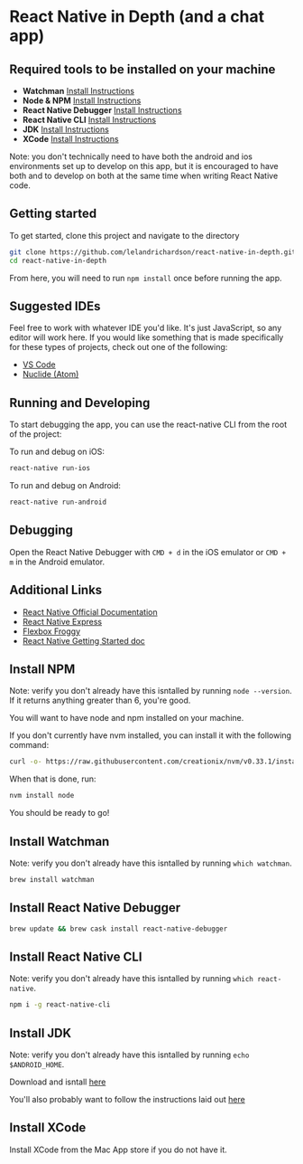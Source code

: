 # React Native in Depth (and a chat app)


## Required tools to be installed on your machine

- **Watchman** [Install Instructions](#install-watchman)
- **Node & NPM** [Install Instructions](#install-npm)
- **React Native Debugger** [Install Instructions](#install-react-native-debugger)
- **React Native CLI** [Install Instructions](#install-watchman)
- **JDK** [Install Instructions](#install-jdk)
- **XCode** [Install Instructions](#install-xcode)

Note: you don't technically need to have both the android and ios environments set up to develop
on this app, but it is encouraged to have both and to develop on both at the same time when writing
React Native code.


## Getting started

To get started, clone this project and navigate to the directory

```bash
git clone https://github.com/lelandrichardson/react-native-in-depth.git
cd react-native-in-depth
```

From here, you will need to run `npm install` once before running the app.



## Suggested IDEs

Feel free to work with whatever IDE you'd like. It's just JavaScript, so
any editor will work here. If you would like something that is made
specifically for these types of projects, check out one of the following:

- [VS Code](https://code.visualstudio.com/)
- [Nuclide (Atom)](https://nuclide.io/)



## Running and Developing

To start debugging the app, you can use the react-native CLI from the root of the project:

To run and debug on iOS:
```bash
react-native run-ios
```

To run and debug on Android:
```bash
react-native run-android
```


## Debugging

Open the React Native Debugger with `CMD + d` in the iOS emulator or `CMD + m` in the Android emulator.



## Additional Links

- [React Native Official Documentation](http://facebook.github.io/react-native/)
- [React Native Express](http://www.reactnativeexpress.com/)
- [Flexbox Froggy](http://flexboxfroggy.com/)
- [React Native Getting Started doc](http://facebook.github.io/react-native/docs/getting-started.html)





## Install NPM

Note: verify you don't already have this isntalled by running `node --version`. If it returns anything greater than 6, you're good.

You will want to have node and npm installed on your machine.

If you don't currently have nvm installed, you can install it with the following command:

```bash
curl -o- https://raw.githubusercontent.com/creationix/nvm/v0.33.1/install.sh | bash
```

When that is done, run:

```bash
nvm install node
```

You should be ready to go!


## Install Watchman

Note: verify you don't already have this isntalled by running `which watchman`.

```bash
brew install watchman
```

## Install React Native Debugger

```bash
brew update && brew cask install react-native-debugger
```

## Install React Native CLI

Note: verify you don't already have this isntalled by running `which react-native`.

```bash
npm i -g react-native-cli
```

## Install JDK

Note: verify you don't already have this isntalled by running `echo $ANDROID_HOME`.

Download and isntall [here](http://www.oracle.com/technetwork/java/javase/downloads/jdk8-downloads-2133151.html)

You'll also probably want to follow the instructions laid out [here](http://facebook.github.io/react-native/docs/getting-started.html#android-development-environment)


## Install XCode

Install XCode from the Mac App store if you do not have it.
